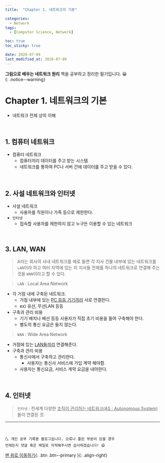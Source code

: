 ```yaml
---
title:  "Chapter 1. 네트워크의 기본" 

categories:
  - Network
tags:
  - [Computer Science, Network]

toc: true
toc_sticky: true

date: 2020-07-09
last_modified_at: 2020-07-09
---
```


**그림으로 배우는 네트워크 원리** 책을 공부하고 정리한 필기입니다. 😀  
{: .notice--warning}

# Chapter 1. 네트워크의 기본
- 네트워크 전체 상의 이해

<br>

## 1. 컴퓨터 네트워크

- 컴퓨터 네트워크
  - 컴퓨터끼리 데이터를 주고 받는 시스템
  - 네트워크를 통하여 PC나 서버 간에 데이터를 주고 받을 수 있다.

<br>

## 2. 사설 네트워크와 인터넷

- 사설 네트워크
  - 사용자를 직원이나 가족 등으로 제한한다.
- `인터넷`
  - 접속할 사용자를 제한하지 않고 누구든 이용할 수 있는 네트워크

<br>

## 3. LAN, WAN

> A라는 회사의 사내 네트워크를 예로 들면 각 지사 건물 내부에 있는 네트워크를 `LAN`이라 하고 여러 지역에 있는 이 지사들 전체를 하나의 네트워크로 연결해 주는 것을 `WAN`이라고 할 수 있다.

> `LAN` : Local Area Network
- 각 거점 내에 구축된 네트워크.
  - 거점 내부에 있는 <u>PC 등등 기기끼리</u> 서로 연결한다.
  - ex) 유선, 무선LAN 등등
- 구축과 관리 비용
  - 기기 배치나 배선 등등 사용자가 직접 초기 비용을 들여 구축해야 한다.
  - 별도의 통신 요금은 들지 않는다.

> `WAN` : Wide Area Network
- 거점에 있는 <u>LAN들끼리</u> 연결해준다.
- 구축과 관리 비용
  - 통신사에서 구축하고 관리한다.
    - 사용자는 통신사 서비스에 가입 계약 해야함.
  - 사용자는 통신요금, 서비스 계약 요금을 내야한다.

<br>

## 4. 인터넷 

> `인터넷` : 전세계 다양한 <u>조직이 관리하는 네트워크(AS : Autonomous System)</u>들이 연결된 것. 



***
<br>

    🌜 개인 공부 기록용 블로그입니다. 오류나 틀린 부분이 있을 경우 
    언제든지 댓글 혹은 메일로 지적해주시면 감사하겠습니다! 😄

[맨 위로 이동하기](#){: .btn .btn--primary }{: .align-right}